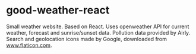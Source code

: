 # good-weather-react

Small weather website. Based on React. 
Uses openweather API for current weather, forecast and sunrise/sunset data.
Pollution data provided by Airly.
Search and geolocation icons made by Google, downloaded from www.flaticon.com.
